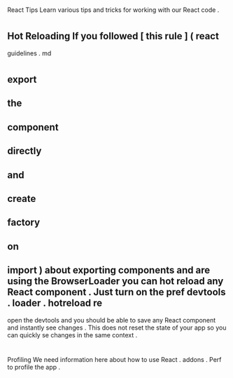 #
React
Tips
Learn
various
tips
and
tricks
for
working
with
our
React
code
.
#
#
Hot
Reloading
If
you
followed
[
this
rule
]
(
react
-
guidelines
.
md
#
export
-
the
-
component
-
directly
-
and
-
create
-
factory
-
on
-
import
)
about
exporting
components
and
are
using
the
BrowserLoader
you
can
hot
reload
any
React
component
.
Just
turn
on
the
pref
devtools
.
loader
.
hotreload
re
-
open
the
devtools
and
you
should
be
able
to
save
any
React
component
and
instantly
see
changes
.
This
does
not
reset
the
state
of
your
app
so
you
can
quickly
se
changes
in
the
same
context
.
#
#
Profiling
We
need
information
here
about
how
to
use
React
.
addons
.
Perf
to
profile
the
app
.
